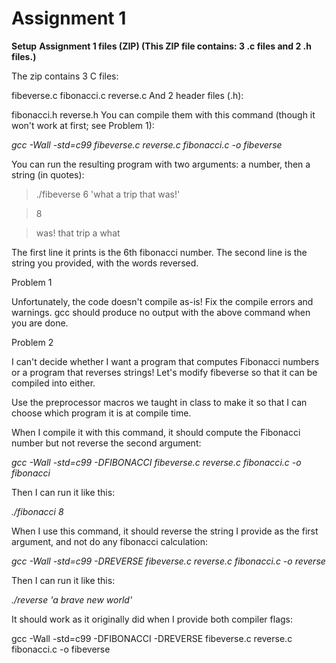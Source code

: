 Assignment 1
==========================

**Setup**
**Assignment 1 files (ZIP) (This ZIP file contains: 3 .c files and 2 .h files.)**

The zip contains 3 C files:

fibeverse.c
fibonacci.c
reverse.c
And 2 header files (.h):

fibonacci.h
reverse.h
You can compile them with this command (though it won't work at first; see Problem 1):

*gcc -Wall -std=c99 fibeverse.c reverse.c fibonacci.c -o fibeverse*

You can run the resulting program with two arguments: a number, then a string (in quotes):

>./fibeverse 6 'what a trip that was!' 

>8 

>was! that trip a what

The first line it prints is the 6th fibonacci number. The second line is the string you provided, with the words reversed.

Problem 1

Unfortunately, the code doesn't compile as-is! Fix the compile errors and warnings. gcc should produce no output with the above command when you are done.

Problem 2

I can't decide whether I want a program that computes Fibonacci numbers or a program that reverses strings! Let's modify fibeverse so that it can be compiled into either.

Use the preprocessor macros we taught in class to make it so that I can choose which program it is at compile time.

When I compile it with this command, it should compute the Fibonacci number but not reverse the second argument:

*gcc -Wall -std=c99 -DFIBONACCI fibeverse.c reverse.c fibonacci.c -o fibonacci*

Then I can run it like this:

*./fibonacci 8*

When I use this command, it should reverse the string I provide as the first argument, and not do any fibonacci calculation:

*gcc -Wall -std=c99 -DREVERSE fibeverse.c reverse.c fibonacci.c -o reverse*

Then I can run it like this:

*./reverse 'a brave new world'*

It should work as it originally did when I provide both compiler flags:

gcc -Wall -std=c99 -DFIBONACCI -DREVERSE fibeverse.c reverse.c fibonacci.c -o fibeverse